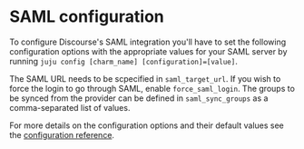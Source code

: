 # SAML configuration

To configure Discourse's SAML integration you'll have to set the following configuration options with the appropriate values for your SAML server by running `juju config [charm_name] [configuration]=[value]`.

The SAML URL needs to be scpecified in `saml_target_url`. If you wish to force the login to go through SAML, enable `force_saml_login`.
The groups to be synced from the provider can be defined in `saml_sync_groups` as a comma-separated list of values.

For more details on the configuration options and their default values see the [configuration reference](https://charmhub.io/discourse-k8s/configure).